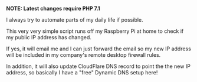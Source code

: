 **NOTE: Latest changes require PHP 7.1**

I always try to automate parts of my daily life if possible.

This very very simple script runs off my Raspberry Pi at home to check if my public IP address has changed. 

If yes, it will email me and I can just forward the email so my new IP address will be included in my company's
remote desktop firewall rules.

In addition, it will also update CloudFlare DNS record to point the the new IP address, so basically I have a "free"
Dynamic DNS setup here!

